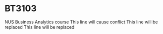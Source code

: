 # BT3103

NUS Business Analytics course
This line will cause conflict
This line will be replaced
This line will be replaced
